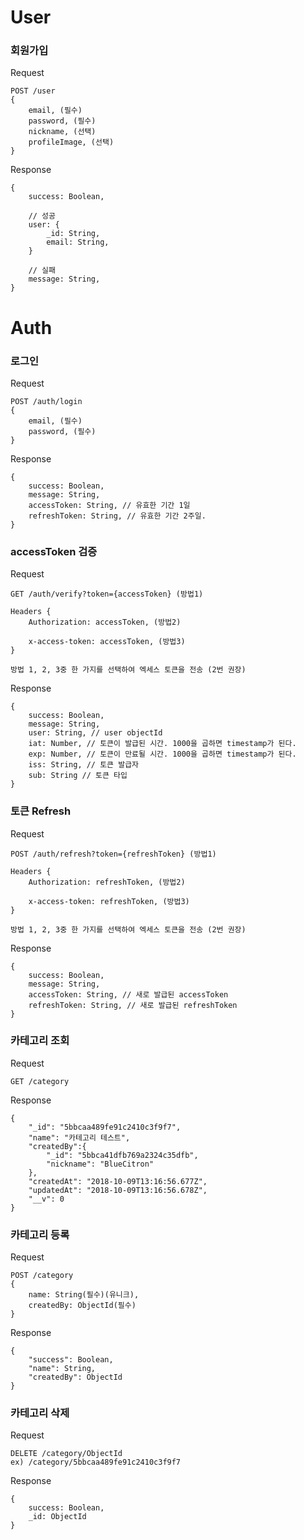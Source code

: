 # User
### 회원가입
Request
```
POST /user
{
    email, (필수)
    password, (필수)
    nickname, (선택)
    profileImage, (선택)
}
```
Response
```
{
    success: Boolean,

    // 성공
    user: {
        _id: String,
        email: String,
    }

    // 실패
    message: String,
}
```


# Auth

### 로그인
Request
```
POST /auth/login
{
    email, (필수)
    password, (필수)
}
```
Response
```
{
    success: Boolean,
    message: String,
    accessToken: String, // 유효한 기간 1일
    refreshToken: String, // 유효한 기간 2주일.
}
```

### accessToken 검증
Request
```
GET /auth/verify?token={accessToken} (방법1)

Headers {
    Authorization: accessToken, (방법2)

    x-access-token: accessToken, (방법3)
}

방법 1, 2, 3중 한 가지를 선택하여 엑세스 토큰을 전송 (2번 권장)
```
Response
```
{
    success: Boolean,
    message: String,
    user: String, // user objectId
    iat: Number, // 토큰이 발급된 시간. 1000을 곱하면 timestamp가 된다.
    exp: Number, // 토큰이 만료될 시간. 1000을 곱하면 timestamp가 된다.
    iss: String, // 토큰 발급자
    sub: String // 토큰 타입
}
```

### 토큰 Refresh
Request
```
POST /auth/refresh?token={refreshToken} (방법1)

Headers {
    Authorization: refreshToken, (방법2)

    x-access-token: refreshToken, (방법3)
}

방법 1, 2, 3중 한 가지를 선택하여 엑세스 토큰을 전송 (2번 권장)
```
Response
```
{
    success: Boolean,
    message: String,
    accessToken: String, // 새로 발급된 accessToken
    refreshToken: String, // 새로 발급된 refreshToken
}
```

### 카테고리 조회
Request
```
GET /category
```
Response
```
{
    "_id": "5bbcaa489fe91c2410c3f9f7",
    "name": "카테고리 테스트",
    "createdBy":{
        "_id": "5bbca41dfb769a2324c35dfb",
        "nickname": "BlueCitron"
    },
    "createdAt": "2018-10-09T13:16:56.677Z",
    "updatedAt": "2018-10-09T13:16:56.678Z",
    "__v": 0
}
```

### 카테고리 등록
Request
```
POST /category
{
    name: String(필수)(유니크),
    createdBy: ObjectId(필수)
}
```
Response
```
{
    "success": Boolean,
    "name": String,
    "createdBy": ObjectId
}
```

### 카테고리 삭제
Request
```
DELETE /category/ObjectId
ex) /category/5bbcaa489fe91c2410c3f9f7
```
Response
```
{
    success: Boolean,
    _id: ObjectId
}

